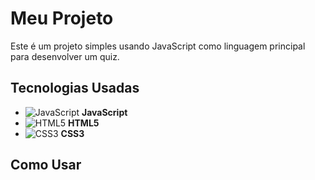 # Meu Projeto

Este é um projeto simples usando JavaScript como linguagem principal para desenvolver um quiz.

## Tecnologias Usadas

- ![JavaScript](./images/javascript.png) **JavaScript**
- ![HTML5](./images/html5.png) **HTML5**
- ![CSS3](./images/css3.png) **CSS3**

## Como Usar


